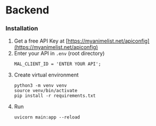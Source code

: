 # Backend

### Installation

1. Get a free API Key at [https://myanimelist.net/apiconfig](https://myanimelist.net/apiconfig)
2. Enter your API in `.env` (root directory)
   ```
   MAL_CLIENT_ID = 'ENTER YOUR API';
   ```
3. Create virtual environment
   ```
   python3 -m venv venv
   source venv/bin/activate
   pip install -r requirements.txt
   ```
4. Run
   ```
   uvicorn main:app --reload
   ```
